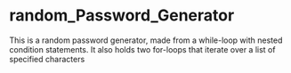 # random_Password_Generator
This is a random password generator, made from a while-loop 
with nested condition statements. It also holds two for-loops that iterate 
over a list of specified characters 
